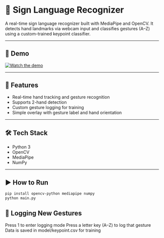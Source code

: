 # 🤟 Sign Language Recognizer

A real-time sign language recognizer built with MediaPipe and OpenCV. It detects hand landmarks via webcam input and classifies gestures (A–Z) using a custom-trained keypoint classifier.

---

## 🎥 Demo

[![Watch the demo](assets/ASL-Recognizer-Demo-TN.jpg)](https://youtu.be/zGfgGZuizO0)

---

## 🚀 Features
- Real-time hand tracking and gesture recognition
- Supports 2-hand detection
- Custom gesture logging for training
- Simple overlay with gesture label and hand orientation

---

## 🛠 Tech Stack
- Python 3
- OpenCV
- MediaPipe
- NumPy

---

## ▶️ How to Run
```bash
pip install opencv-python mediapipe numpy
python main.py
```

## 🔁 Logging New Gestures
Press 1 to enter logging mode
Press a letter key (A–Z) to log that gesture
Data is saved in model/keypoint.csv for training
